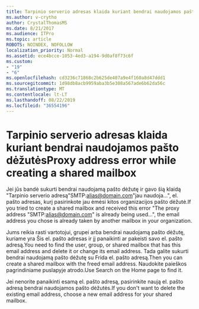 ```yaml
---
title: Tarpinio serverio adresas klaida kuriant bendrai naudojamos pašto dėžutės
ms.author: v-crytho
author: CrystalThomasMS
ms.date: 8/21/2017
ms.audience: ITPro
ms.topic: article
ROBOTS: NOINDEX, NOFOLLOW
localization_priority: Normal
ms.assetid: ece4bcce-1053-4ed3-a194-9d0af8f73c6f
ms.custom:
- "19"
- "6"
ms.openlocfilehash: cd3236c71868c2b625de407a9e4f160a8d47ddd1
ms.sourcegitcommit: 1d98db8acb9959aba3b5e308a567ade6b62da56c
ms.translationtype: MT
ms.contentlocale: lt-LT
ms.lasthandoff: 08/22/2019
ms.locfileid: "36554196"
---
```

# <a name="proxy-address-error-while-creating-a-shared-mailbox"></a><span data-ttu-id="aaa87-102">Tarpinio serverio adresas klaida kuriant bendrai naudojamos pašto dėžutės</span><span class="sxs-lookup"><span data-stu-id="aaa87-102">Proxy address error while creating a shared mailbox</span></span>

<span data-ttu-id="aaa87-103">Jei jūs bandė sukurti bendrai naudojamą pašto dėžutę ir gavo šią klaidą "Tarpinio serverio adresą"SMTP:alias@domain.com"jau naudoja...", el. pašto adresas, kurį pasirinkote jau ėmėsi kitos organizacijos pašto dėžutė.</span><span class="sxs-lookup"><span data-stu-id="aaa87-103">If you tried to create a shared mailbox and received this error "The proxy address "SMTP:alias@domain.com" is already being used…", the email address you chose is already taken by another mailbox in your organization.</span></span>
  
<span data-ttu-id="aaa87-104">Jums reikia rasti vartotojui, grupei arba bendrai naudojamą pašto dėžutę, kuriame yra Šis el. pašto adresas ir jį panaikinti ar pakeisti savo el. pašto adresą.</span><span class="sxs-lookup"><span data-stu-id="aaa87-104">You need to find the user, group, or shared mailbox that has this email address and delete it or change its email address.</span></span> <span data-ttu-id="aaa87-105">Tada galite sukurti bendrai naudojamą pašto dėžutę su Frida el. pašto adresą.</span><span class="sxs-lookup"><span data-stu-id="aaa87-105">Then you can create a shared mailbox with the freed email address.</span></span> <span data-ttu-id="aaa87-106">Naudokite paieškos pagrindiniame puslapyje atrodo.</span><span class="sxs-lookup"><span data-stu-id="aaa87-106">Use Search on the Home page to find it.</span></span>
  
<span data-ttu-id="aaa87-107">Jei nenorite panaikinti esamą el. pašto adresą, pasirinkite naują el. pašto adresą bendrai naudojamos pašto dėžutės.</span><span class="sxs-lookup"><span data-stu-id="aaa87-107">If you don't want to delete the existing email address, choose a new email address for your shared mailbox.</span></span>
  